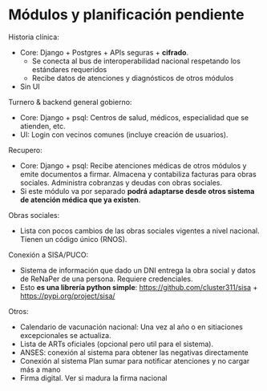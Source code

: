 # Módulos y planificación pendiente

Historia clínica:
 - Core: Django + Postgres + APIs seguras + **cifrado**.
   + Se conecta al bus de interoperabilidad nacional respetando los estándares requeridos
   + Recibe datos de atenciones y diagnósticos de otros módulos
 - Sin UI

Turnero & backend general gobierno:
 - Core: Django + psql: Centros de salud, médicos, especialidad que se atienden, etc.
 - UI: Login con vecinos comunes (incluye creación de usuarios). 

Recupero:
 - Core: Django + psql: Recibe atenciones médicas de otros módulos y emite documentos a firmar. Almacena y contabiliza facturas para obras sociales. Administra cobranzas y deudas con obras sociales. 
 - Si este módulo va por separado **podrá adaptarse desde otros sistema de atención médica que ya existen**.

Obras sociales:
 - Lista con pocos cambios de las obras sociales vigentes a nivel nacional. Tienen un código único (RNOS).  

Conexión a SISA/PUCO:
 - Sistema de información que dado un DNI entrega la obra social y datos de ReNaPer de una persona. Requiere credenciales.
 - Esto **es una librería python simple**: https://github.com/cluster311/sisa + https://pypi.org/project/sisa/
 
Otros:
 - Calendario de vacunación nacional: Una vez al año o en sitiaciones excepcionales se actualiza. 
 - Lista de ARTs oficiales (opcional pero util para el sistema).  
 - ANSES: conexión al sistema para obtener las negativas directamente
 - Conexión al sistema Plan sumar para notificar atenciones y no cargar más a mano
 - Firma digital. Ver si madura la firma nacional

